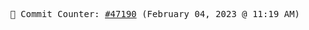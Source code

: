 <p align="center">
    <samp>
        📮 Commit Counter: <a href="https://github.com/Javascript-void0/Javascript-void0/commits/main">#47190</a> (February 04, 2023 @ 11:19 AM)
    </samp>
</p>